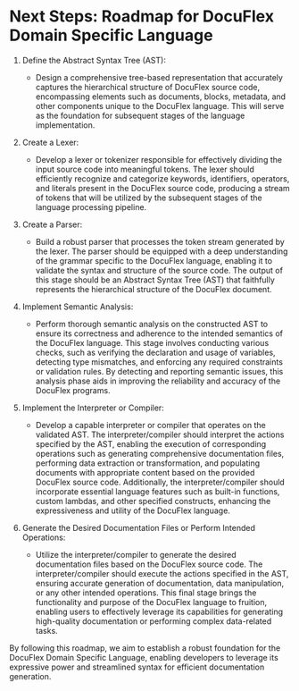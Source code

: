 # Next Steps: Roadmap for DocuFlex Domain Specific Language

1. Define the Abstract Syntax Tree (AST):
   - Design a comprehensive tree-based representation that accurately captures the hierarchical structure of DocuFlex source code, encompassing elements such as documents, blocks, metadata, and other components unique to the DocuFlex language. This will serve as the foundation for subsequent stages of the language implementation.

2. Create a Lexer:
   - Develop a lexer or tokenizer responsible for effectively dividing the input source code into meaningful tokens. The lexer should efficiently recognize and categorize keywords, identifiers, operators, and literals present in the DocuFlex source code, producing a stream of tokens that will be utilized by the subsequent stages of the language processing pipeline.

3. Create a Parser:
   - Build a robust parser that processes the token stream generated by the lexer. The parser should be equipped with a deep understanding of the grammar specific to the DocuFlex language, enabling it to validate the syntax and structure of the source code. The output of this stage should be an Abstract Syntax Tree (AST) that faithfully represents the hierarchical structure of the DocuFlex document.

4. Implement Semantic Analysis:
   - Perform thorough semantic analysis on the constructed AST to ensure its correctness and adherence to the intended semantics of the DocuFlex language. This stage involves conducting various checks, such as verifying the declaration and usage of variables, detecting type mismatches, and enforcing any required constraints or validation rules. By detecting and reporting semantic issues, this analysis phase aids in improving the reliability and accuracy of the DocuFlex programs.

5. Implement the Interpreter or Compiler:
   - Develop a capable interpreter or compiler that operates on the validated AST. The interpreter/compiler should interpret the actions specified by the AST, enabling the execution of corresponding operations such as generating comprehensive documentation files, performing data extraction or transformation, and populating documents with appropriate content based on the provided DocuFlex source code. Additionally, the interpreter/compiler should incorporate essential language features such as built-in functions, custom lambdas, and other specified constructs, enhancing the expressiveness and utility of the DocuFlex language.

6. Generate the Desired Documentation Files or Perform Intended Operations:
   - Utilize the interpreter/compiler to generate the desired documentation files based on the DocuFlex source code. The interpreter/compiler should execute the actions specified in the AST, ensuring accurate generation of documentation, data manipulation, or any other intended operations. This final stage brings the functionality and purpose of the DocuFlex language to fruition, enabling users to effectively leverage its capabilities for generating high-quality documentation or performing complex data-related tasks.

By following this roadmap, we aim to establish a robust foundation for the DocuFlex Domain Specific Language, enabling developers to leverage its expressive power and streamlined syntax for efficient documentation generation.
